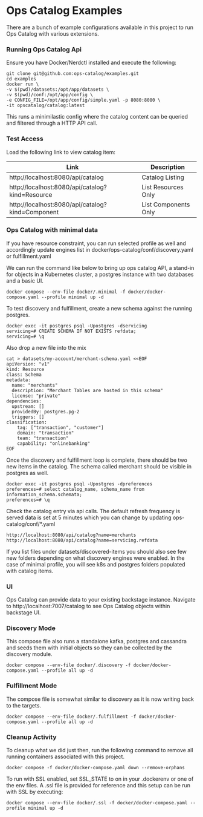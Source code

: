 # Ops Catalog Examples
There are a bunch of example configurations available in this project to run Ops Catalog with various extensions.

### Running Ops Catalog Api
Ensure you have Docker/Nerdctl installed and execute the following:

```
git clone git@github.com:ops-catalog/examples.git
cd examples
docker run \
-v $(pwd)/datasets:/opt/app/datasets \
-v $(pwd)/conf:/opt/app/config \
-e CONFIG_FILE=/opt/app/config/simple.yaml -p 8080:8080 \
-it opscatalog/catalog:latest
```
This runs a minimilastic config where the catalog content can be queried and filtered through a HTTP API call.

### Test Access
Load the following link to view catalog item:

|Link|Description|
|---|---|
|http://localhost:8080/api/catalog| Catalog Listing|
|http://localhost:8080/api/catalog?kind=Resource| List Resources Only|
|http://localhost:8080/api/catalog?kind=Component|List Components Only|


### Ops Catalog with minimal data
If you have resource constraint, you can run selected profile as well and accordingly update engines list in docker/ops-catalog/conf/discovery.yaml or fulfillment.yaml

We can run the command like below to bring up ops catalog API, a stand-in for objects in a Kubernetes cluster,  a postgres instance with two databases and a basic UI.

```
docker compose --env-file docker/.minimal -f docker/docker-compose.yaml --profile minimal up -d
```

To test discovery and fulfillment, create a new schema against the running postgres.

```shell
docker exec -it postgres psql -Upostgres -dservicing
servicing=# CREATE SCHEMA IF NOT EXISTS refdata;
servicing=# \q
```

Also drop a new file into the mix

```shell
cat > datasets/my-account/merchant-schema.yaml <<EOF
apiVersion: "v1"
kind: Resource
class: Schema
metadata:
  name: "merchants"
  description: "Merchant Tables are hosted in this schema"
  license: "private"
dependencies:
  upstream: []
  providedBy: postgres.pg-2
  triggers: []
classification:
    tag: ["transaction", "customer"]
    domain: "transaction"
    team: "transaction"
    capability: "onlinebanking"
EOF
```

Once the discovery and fulfillment loop is complete, there should be two new items in the catalog.
The schema called merchant should be visible in postgres as well.

```shell
docker exec -it postgres psql -Upostgres -dpreferences
preferences=# select catalog_name, schema_name from information_schema.schemata;
preferences=# \q
```


Check the catalog entry via api calls. The default refresh frequency is served data is set at 5 minutes which you can change by updating ops-catalog/conf/*.yaml

```shell
http://localhost:8080/api/catalog?name=merchants
http://localhost:8080/api/catalog?name=servicing.refdata
```

If you list files under datasets/discovered-items you should also see few new folders depending on what discovery engines were enabled. In the case of minimal profile, you will see k8s and postgres folders populated with catalog items.

### UI
Ops Catalog can provide data to your existing backstage instance. Navigate to http://localhost:7007/catalog to see Ops Catalog objects within backstage UI.

### Discovery Mode
This compose file also runs a standalone kafka, postgres and cassandra and seeds them with initial objects so they can be collected by the discovery module.

```
docker compose --env-file docker/.discovery -f docker/docker-compose.yaml --profile all up -d
```

### Fulfillment Mode
The compose file is somewhat similar to discovery as it is now writing back to the targets.

```
docker compose --env-file docker/.fulfillment -f docker/docker-compose.yaml --profile all up -d
```


### Cleanup Activity
To cleanup what we did just then, run the following command to remove all running containers associated with this project.

```
docker compose -f docker/docker-compose.yaml down --remove-orphans
```

To run with SSL enabled, set SSL_STATE to on in your .dockerenv or one of the env files. A .ssl file is provided for reference and this setup can be run with SSL by executing:

```
docker compose --env-file docker/.ssl -f docker/docker-compose.yaml --profile minimal up -d
```
